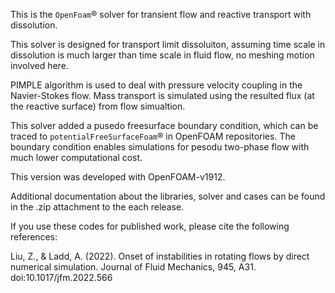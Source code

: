 This is the `OpenFoam`&reg; solver for transient flow and reactive transport with dissolution. 

This solver is designed for transport limit dissoluiton, assuming time scale in dissolution is much larger than time scale in fluid flow, no meshing motion involved here.

PIMPLE algorithm is used to deal with pressure velocity coupling in the Navier-Stokes flow. Mass transport is simulated using the resulted flux (at the reactive surface) from flow simualtion. 

This solver added a pusedo freesurface boundary condition, which can be traced to `potentialFreeSurfaceFoam`&reg; in OpenFOAM repositories. The boundary condition enables simulations for pesodu two-phase flow with much lower computational cost.

This version was developed with OpenFOAM-v1912.

Additional documentation about the libraries, solver and cases can be found in the .zip attachment to the each release.

If you use these codes for published work, please cite the following references:

Liu, Z., & Ladd, A. (2022). Onset of instabilities in rotating flows by direct numerical simulation. Journal of Fluid Mechanics, 945, A31. doi:10.1017/jfm.2022.566
